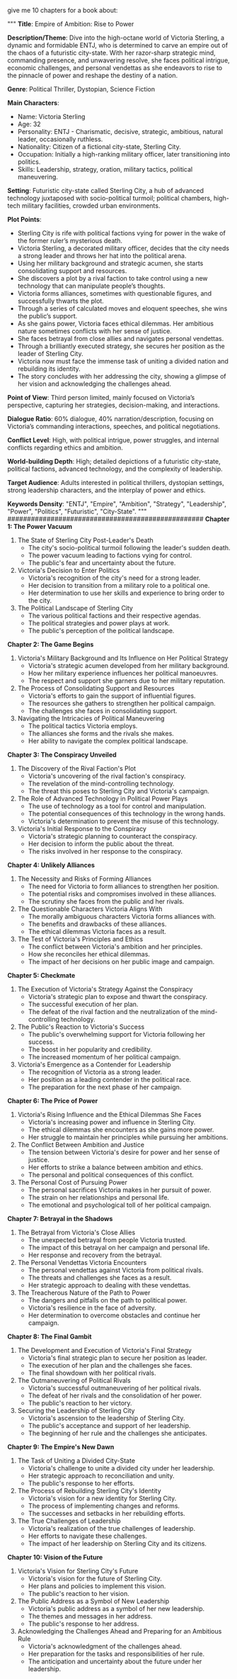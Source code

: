 give me 10 chapters for a book about:

"""
**Title**: Empire of Ambition: Rise to Power

**Description/Theme**: Dive into the high-octane world of Victoria Sterling, a dynamic and formidable ENTJ, who is determined to carve an empire out of the chaos of a futuristic city-state. With her razor-sharp strategic mind, commanding presence, and unwavering resolve, she faces political intrigue, economic challenges, and personal vendettas as she endeavors to rise to the pinnacle of power and reshape the destiny of a nation.

**Genre**: Political Thriller, Dystopian, Science Fiction

**Main Characters**: 
   - Name: Victoria Sterling
   - Age: 32
   - Personality: ENTJ - Charismatic, decisive, strategic, ambitious, natural leader, occasionally ruthless.
   - Nationality: Citizen of a fictional city-state, Sterling City.
   - Occupation: Initially a high-ranking military officer, later transitioning into politics.
   - Skills: Leadership, strategy, oration, military tactics, political maneuvering.

**Setting**: Futuristic city-state called Sterling City, a hub of advanced technology juxtaposed with socio-political turmoil; political chambers, high-tech military facilities, crowded urban environments.

**Plot Points**:
   - Sterling City is rife with political factions vying for power in the wake of the former ruler’s mysterious death.
   - Victoria Sterling, a decorated military officer, decides that the city needs a strong leader and throws her hat into the political arena.
   - Using her military background and strategic acumen, she starts consolidating support and resources.
   - She discovers a plot by a rival faction to take control using a new technology that can manipulate people’s thoughts.
   - Victoria forms alliances, sometimes with questionable figures, and successfully thwarts the plot.
   - Through a series of calculated moves and eloquent speeches, she wins the public’s support.
   - As she gains power, Victoria faces ethical dilemmas. Her ambitious nature sometimes conflicts with her sense of justice.
   - She faces betrayal from close allies and navigates personal vendettas.
   - Through a brilliantly executed strategy, she secures her position as the leader of Sterling City.
   - Victoria now must face the immense task of uniting a divided nation and rebuilding its identity.
   - The story concludes with her addressing the city, showing a glimpse of her vision and acknowledging the challenges ahead.

**Point of View**: Third person limited, mainly focused on Victoria’s perspective, capturing her strategies, decision-making, and interactions.

**Dialogue Ratio**: 60% dialogue, 40% narration/description, focusing on Victoria’s commanding interactions, speeches, and political negotiations.

**Conflict Level**: High, with political intrigue, power struggles, and internal conflicts regarding ethics and ambition.

**World-building Depth**: High; detailed depictions of a futuristic city-state, political factions, advanced technology, and the complexity of leadership.

**Target Audience**: Adults interested in political thrillers, dystopian settings, strong leadership characters, and the interplay of power and ethics.

**Keywords Density**: "ENTJ", "Empire", "Ambition", "Strategy", "Leadership", "Power", "Politics", "Futuristic", "City-State".
"""
##################################################
**Chapter 1: The Power Vacuum**
1. The State of Sterling City Post-Leader's Death
   - The city's socio-political turmoil following the leader's sudden death.
   - The power vacuum leading to factions vying for control.
   - The public's fear and uncertainty about the future.
2. Victoria's Decision to Enter Politics
   - Victoria's recognition of the city's need for a strong leader.
   - Her decision to transition from a military role to a political one.
   - Her determination to use her skills and experience to bring order to the city.
3. The Political Landscape of Sterling City
   - The various political factions and their respective agendas.
   - The political strategies and power plays at work.
   - The public's perception of the political landscape.

**Chapter 2: The Game Begins**
1. Victoria's Military Background and Its Influence on Her Political Strategy
   - Victoria's strategic acumen developed from her military background.
   - How her military experience influences her political manoeuvres.
   - The respect and support she garners due to her military reputation.
2. The Process of Consolidating Support and Resources
   - Victoria's efforts to gain the support of influential figures.
   - The resources she gathers to strengthen her political campaign.
   - The challenges she faces in consolidating support.
3. Navigating the Intricacies of Political Maneuvering
   - The political tactics Victoria employs.
   - The alliances she forms and the rivals she makes.
   - Her ability to navigate the complex political landscape.

**Chapter 3: The Conspiracy Unveiled**
1. The Discovery of the Rival Faction's Plot
   - Victoria's uncovering of the rival faction's conspiracy.
   - The revelation of the mind-controlling technology.
   - The threat this poses to Sterling City and Victoria's campaign.
2. The Role of Advanced Technology in Political Power Plays
   - The use of technology as a tool for control and manipulation.
   - The potential consequences of this technology in the wrong hands.
   - Victoria's determination to prevent the misuse of this technology.
3. Victoria's Initial Response to the Conspiracy
   - Victoria's strategic planning to counteract the conspiracy.
   - Her decision to inform the public about the threat.
   - The risks involved in her response to the conspiracy.

**Chapter 4: Unlikely Alliances**
1. The Necessity and Risks of Forming Alliances
   - The need for Victoria to form alliances to strengthen her position.
   - The potential risks and compromises involved in these alliances.
   - The scrutiny she faces from the public and her rivals.
2. The Questionable Characters Victoria Aligns With
   - The morally ambiguous characters Victoria forms alliances with.
   - The benefits and drawbacks of these alliances.
   - The ethical dilemmas Victoria faces as a result.
3. The Test of Victoria's Principles and Ethics
   - The conflict between Victoria's ambition and her principles.
   - How she reconciles her ethical dilemmas.
   - The impact of her decisions on her public image and campaign.

**Chapter 5: Checkmate**
1. The Execution of Victoria's Strategy Against the Conspiracy
   - Victoria's strategic plan to expose and thwart the conspiracy.
   - The successful execution of her plan.
   - The defeat of the rival faction and the neutralization of the mind-controlling technology.
2. The Public's Reaction to Victoria's Success
   - The public's overwhelming support for Victoria following her success.
   - The boost in her popularity and credibility.
   - The increased momentum of her political campaign.
3. Victoria's Emergence as a Contender for Leadership
   - The recognition of Victoria as a strong leader.
   - Her position as a leading contender in the political race.
   - The preparation for the next phase of her campaign.

**Chapter 6: The Price of Power**
1. Victoria's Rising Influence and the Ethical Dilemmas She Faces
   - Victoria's increasing power and influence in Sterling City.
   - The ethical dilemmas she encounters as she gains more power.
   - Her struggle to maintain her principles while pursuing her ambitions.
2. The Conflict Between Ambition and Justice
   - The tension between Victoria's desire for power and her sense of justice.
   - Her efforts to strike a balance between ambition and ethics.
   - The personal and political consequences of this conflict.
3. The Personal Cost of Pursuing Power
   - The personal sacrifices Victoria makes in her pursuit of power.
   - The strain on her relationships and personal life.
   - The emotional and psychological toll of her political campaign.

**Chapter 7: Betrayal in the Shadows**
1. The Betrayal from Victoria's Close Allies
   - The unexpected betrayal from people Victoria trusted.
   - The impact of this betrayal on her campaign and personal life.
   - Her response and recovery from the betrayal.
2. The Personal Vendettas Victoria Encounters
   - The personal vendettas against Victoria from political rivals.
   - The threats and challenges she faces as a result.
   - Her strategic approach to dealing with these vendettas.
3. The Treacherous Nature of the Path to Power
   - The dangers and pitfalls on the path to political power.
   - Victoria's resilience in the face of adversity.
   - Her determination to overcome obstacles and continue her campaign.

**Chapter 8: The Final Gambit**
1. The Development and Execution of Victoria's Final Strategy
   - Victoria's final strategic plan to secure her position as leader.
   - The execution of her plan and the challenges she faces.
   - The final showdown with her political rivals.
2. The Outmaneuvering of Political Rivals
   - Victoria's successful outmaneuvering of her political rivals.
   - The defeat of her rivals and the consolidation of her power.
   - The public's reaction to her victory.
3. Securing the Leadership of Sterling City
   - Victoria's ascension to the leadership of Sterling City.
   - The public's acceptance and support of her leadership.
   - The beginning of her rule and the challenges she anticipates.

**Chapter 9: The Empire's New Dawn**
1. The Task of Uniting a Divided City-State
   - Victoria's challenge to unite a divided city under her leadership.
   - Her strategic approach to reconciliation and unity.
   - The public's response to her efforts.
2. The Process of Rebuilding Sterling City's Identity
   - Victoria's vision for a new identity for Sterling City.
   - The process of implementing changes and reforms.
   - The successes and setbacks in her rebuilding efforts.
3. The True Challenges of Leadership
   - Victoria's realization of the true challenges of leadership.
   - Her efforts to navigate these challenges.
   - The impact of her leadership on Sterling City and its citizens.

**Chapter 10: Vision of the Future**
1. Victoria's Vision for Sterling City's Future
   - Victoria's vision for the future of Sterling City.
   - Her plans and policies to implement this vision.
   - The public's reaction to her vision.
2. The Public Address as a Symbol of New Leadership
   - Victoria's public address as a symbol of her new leadership.
   - The themes and messages in her address.
   - The public's response to her address.
3. Acknowledging the Challenges Ahead and Preparing for an Ambitious Rule
   - Victoria's acknowledgment of the challenges ahead.
   - Her preparation for the tasks and responsibilities of her rule.
   - The anticipation and uncertainty about the future under her leadership.
